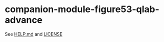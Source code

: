 # companion-module-figure53-qlab-advance

See [HELP.md](./companion/HELP.md) and [LICENSE](./LICENSE)
